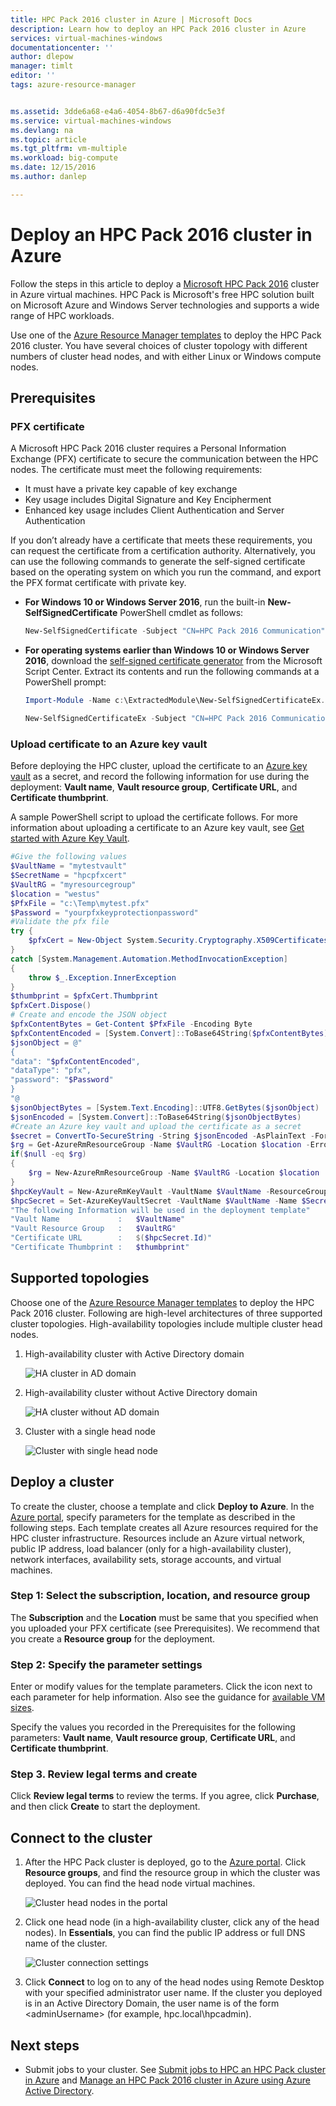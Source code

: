 ```yaml
---
title: HPC Pack 2016 cluster in Azure | Microsoft Docs
description: Learn how to deploy an HPC Pack 2016 cluster in Azure
services: virtual-machines-windows
documentationcenter: ''
author: dlepow
manager: timlt
editor: ''
tags: azure-resource-manager


ms.assetid: 3dde6a68-e4a6-4054-8b67-d6a90fdc5e3f
ms.service: virtual-machines-windows
ms.devlang: na
ms.topic: article
ms.tgt_pltfrm: vm-multiple
ms.workload: big-compute
ms.date: 12/15/2016
ms.author: danlep

---
```

# Deploy an HPC Pack 2016 cluster in Azure

Follow the steps in this article to deploy a [Microsoft HPC Pack 2016](https://technet.microsoft.com/library/cc514029) cluster in Azure virtual machines. HPC Pack is Microsoft's free HPC solution built on Microsoft Azure and Windows Server technologies and supports a wide range of HPC workloads.

Use one of the [Azure Resource Manager templates](https://github.com/MsHpcPack/HPCPack2016) to deploy the HPC Pack 2016 cluster. You have several choices of cluster topology with different numbers of cluster head nodes, and with either Linux or Windows compute nodes.

## Prerequisites

### PFX certificate

A Microsoft HPC Pack 2016 cluster requires a Personal Information Exchange (PFX) certificate to secure the communication between the HPC nodes. The certificate must meet the following requirements:

* It must have a private key capable of key exchange
* Key usage includes Digital Signature and Key Encipherment
* Enhanced key usage includes Client Authentication and Server Authentication

If you don’t already have a certificate that meets these requirements, you can request the certificate from a certification authority. Alternatively, you can use the following commands to generate the self-signed certificate based on the operating system on which you run the command, and export the PFX format certificate with private key.

* **For Windows 10 or Windows Server 2016**, run the built-in **New-SelfSignedCertificate** PowerShell cmdlet as follows:

  ```PowerShell
  New-SelfSignedCertificate -Subject "CN=HPC Pack 2016 Communication" -KeySpec KeyExchange -TextExtension @("2.5.29.37={text}1.3.6.1.5.5.7.3.1,1.3.6.1.5.5.7.3.2") -CertStoreLocation cert:\CurrentUser\My -KeyExportPolicy Exportable -NotAfter (Get-Date).AddYears(5)
  ```
* **For operating systems earlier than Windows 10 or Windows Server 2016**, download the [self-signed certificate generator](https://gallery.technet.microsoft.com/scriptcenter/Self-signed-certificate-5920a7c6/) from the Microsoft Script Center. Extract its contents and run the following commands at a PowerShell prompt:

    ```PowerShell 
    Import-Module -Name c:\ExtractedModule\New-SelfSignedCertificateEx.ps1

    New-SelfSignedCertificateEx -Subject "CN=HPC Pack 2016 Communication" -KeySpec Exchange -KeyUsage "DigitalSignature,KeyEncipherment" -EnhancedKeyUsage "Server Authentication","Client Authentication" -StoreLocation CurrentUser -Exportable -NotAfter (Get-Date).AddYears(5)
    ```

### Upload certificate to an Azure key vault

Before deploying the HPC cluster, upload the certificate to an [Azure key vault](../../key-vault/index.md) as a secret, and record the following information for use during the deployment: **Vault name**, **Vault resource group**, **Certificate URL**, and **Certificate thumbprint**.

A sample PowerShell script to upload the certificate follows. For more information about uploading a certificate to an Azure key vault, see [Get started with Azure Key Vault](../../key-vault/key-vault-get-started.md).

```powershell
#Give the following values
$VaultName = "mytestvault"
$SecretName = "hpcpfxcert"
$VaultRG = "myresourcegroup"
$location = "westus"
$PfxFile = "c:\Temp\mytest.pfx"
$Password = "yourpfxkeyprotectionpassword"
#Validate the pfx file
try {
    $pfxCert = New-Object System.Security.Cryptography.X509Certificates.X509Certificate2 -ArgumentList $PfxFile, $Password
}
catch [System.Management.Automation.MethodInvocationException]
{
    throw $_.Exception.InnerException
}
$thumbprint = $pfxCert.Thumbprint
$pfxCert.Dispose()
# Create and encode the JSON object
$pfxContentBytes = Get-Content $PfxFile -Encoding Byte
$pfxContentEncoded = [System.Convert]::ToBase64String($pfxContentBytes)
$jsonObject = @"
{
"data": "$pfxContentEncoded",
"dataType": "pfx",
"password": "$Password"
}
"@
$jsonObjectBytes = [System.Text.Encoding]::UTF8.GetBytes($jsonObject)
$jsonEncoded = [System.Convert]::ToBase64String($jsonObjectBytes)
#Create an Azure key vault and upload the certificate as a secret
$secret = ConvertTo-SecureString -String $jsonEncoded -AsPlainText -Force
$rg = Get-AzureRmResourceGroup -Name $VaultRG -Location $location -ErrorAction SilentlyContinue
if($null -eq $rg)
{
    $rg = New-AzureRmResourceGroup -Name $VaultRG -Location $location
}
$hpcKeyVault = New-AzureRmKeyVault -VaultName $VaultName -ResourceGroupName $VaultRG -Location $location -EnabledForDeployment -EnabledForTemplateDeployment
$hpcSecret = Set-AzureKeyVaultSecret -VaultName $VaultName -Name $SecretName -SecretValue $secret
"The following Information will be used in the deployment template"
"Vault Name             :   $VaultName"
"Vault Resource Group   :   $VaultRG"
"Certificate URL        :   $($hpcSecret.Id)"
"Certificate Thumbprint :   $thumbprint"
```


## Supported topologies

Choose one of the [Azure Resource Manager templates](https://github.com/MsHpcPack/HPCPack2016) to deploy the HPC Pack 2016 cluster. Following are high-level architectures of three supported cluster topologies. High-availability topologies include multiple cluster head nodes.

1. High-availability cluster with Active Directory domain

    ![HA cluster in AD domain](./media/hpcpack-2016-cluster/haad.png)



2. High-availability cluster without Active Directory domain

    ![HA cluster without AD domain](./media/hpcpack-2016-cluster/hanoad.png)

3. Cluster with a single head node

   ![Cluster with single head node](./media/hpcpack-2016-cluster/singlehn.png)


## Deploy a cluster

To create the cluster, choose a template and click **Deploy to Azure**. In the [Azure portal](https://portal.azure.com), specify parameters for the template as described in the following steps. Each template creates all Azure resources required for the HPC cluster infrastructure. Resources include an Azure virtual network, public IP address, load balancer (only for a high-availability cluster), network interfaces, availability sets, storage accounts, and virtual machines.

### Step 1: Select the subscription, location, and resource group

The **Subscription** and the **Location** must be same that you specified when you uploaded your PFX certificate (see Prerequisites). We recommend that you create a **Resource group** for the deployment.

### Step 2: Specify the parameter settings

Enter or modify values for the template parameters. Click the icon next to each parameter for help information. Also see the guidance for [available VM sizes](sizes.md).

Specify the values you recorded in the Prerequisites for the following parameters: **Vault name**, **Vault resource group**, **Certificate URL**, and **Certificate thumbprint**.

### Step 3. Review legal terms and create
Click **Review legal terms** to review the terms. If you agree, click **Purchase**, and then click **Create** to start the deployment.

## Connect to the cluster
1. After the HPC Pack cluster is deployed, go to the [Azure portal](https://portal.azure.com). Click **Resource groups**, and find the resource group in which the cluster was deployed. You can find the head node virtual machines.

    ![Cluster head nodes in the portal](./media/hpcpack-2016-cluster/clusterhns.png)

2. Click one head node (in a high-availability cluster, click any of the head nodes). In **Essentials**, you can find the public IP address or full DNS name of the cluster.

    ![Cluster connection settings](./media/hpcpack-2016-cluster/clusterconnect.png)

3. Click **Connect** to log on to any of the head nodes using Remote Desktop with your specified administrator user name. If the cluster you deployed is in an Active Directory Domain, the user name is of the form <privateDomainName>\<adminUsername> (for example, hpc.local\hpcadmin).

## Next steps
* Submit jobs to your cluster. See [Submit jobs to HPC an HPC Pack cluster in Azure](hpcpack-cluster-submit-jobs.md) and [Manage an HPC Pack 2016 cluster in Azure using Azure Active Directory](hpcpack-cluster-active-directory.md).

